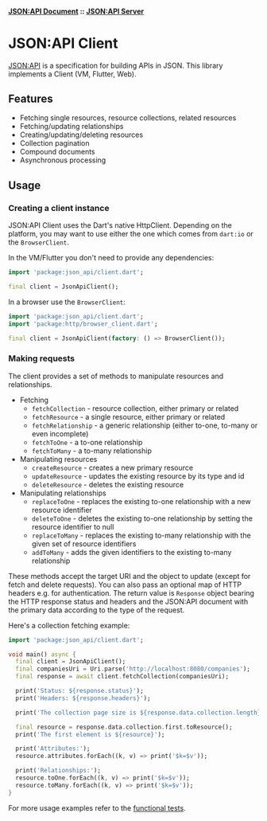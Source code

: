 #### [JSON:API Document](https://pub.dartlang.org/packages/json_api_document) :: [JSON:API Server](https://pub.dartlang.org/packages/json_api_server)

# JSON:API Client

[JSON:API](http://jsonapi.org) is a specification for building APIs in JSON. This library implements 
a Client (VM, Flutter, Web).

## Features
- Fetching single resources, resource collections, related resources
- Fetching/updating relationships
- Creating/updating/deleting resources
- Collection pagination
- Compound documents
- Asynchronous processing 

## Usage
### Creating a client instance
JSON:API Client uses the Dart's native HttpClient. Depending on the platform, 
you may want to use either the one which comes from `dart:io` or the `BrowserClient`.

In the VM/Flutter you don't need to provide any dependencies:
```dart
import 'package:json_api/client.dart';

final client = JsonApiClient();
```

In a browser use the `BrowserClient`:
```dart
import 'package:json_api/client.dart';
import 'package:http/browser_client.dart';

final client = JsonApiClient(factory: () => BrowserClient());
```

### Making requests
The client provides a set of methods to manipulate resources and relationships.
- Fetching
    - `fetchCollection` - resource collection, either primary or related
    - `fetchResource` - a single resource, either primary or related
    - `fetchRelationship` - a generic relationship (either to-one, to-many or even incomplete)
    - `fetchToOne` - a to-one relationship
    - `fetchToMany` - a to-many relationship
- Manipulating resources
    - `createResource` - creates a new primary resource
    - `updateResource` - updates the existing resource by its type and id
    - `deleteResource` - deletes the existing resource
- Manipulating relationships
    - `replaceToOne` - replaces the existing to-one relationship with a new resource identifier
    - `deleteToOne` - deletes the existing to-one relationship by setting the resource identifier to null
    - `replaceToMany` - replaces the existing to-many relationship with the given set of resource identifiers
    - `addToMany` - adds the given identifiers to the existing to-many relationship
    
These methods accept the target URI and the object to update (except for fetch and delete requests).
You can also pass an optional map of HTTP headers e.g. for authentication. The return value
is `Response` object bearing the HTTP response status and headers and the JSON:API
document with the primary data according to the type of the request. 

Here's a collection fetching example:

```dart
import 'package:json_api/client.dart';

void main() async {
  final client = JsonApiClient();
  final companiesUri = Uri.parse('http://localhost:8080/companies');
  final response = await client.fetchCollection(companiesUri);

  print('Status: ${response.status}');
  print('Headers: ${response.headers}');

  print('The collection page size is ${response.data.collection.length}');

  final resource = response.data.collection.first.toResource();
  print('The first element is ${resource}');

  print('Attributes:');
  resource.attributes.forEach((k, v) => print('$k=$v'));

  print('Relationships:');
  resource.toOne.forEach((k, v) => print('$k=$v'));
  resource.toMany.forEach((k, v) => print('$k=$v'));
}
```


For more usage examples refer to the [functional tests](https://github.com/f3ath/json-api-dart/tree/master/test/functional).